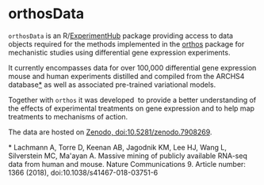 # orthosData

`orthosData` is an
R/[ExperimentHub](https://bioconductor.org/packages/release/bioc/html/ExperimentHub.html)
package providing access to data objects required for the methods implemented 
in the [orthos](https://github.com/fmicompbio/orthos) package for mechanistic studies using differential gene expression experiments.

It currently encompasses data for over 100,000 differential gene expression mouse and human experiments distilled and compiled from the ARCHS4 database[*](*) as well as associated pre-trained variational models.

Together with `orthos` it was developed  to provide a better understanding of the effects of experimental treatments on gene expression and to help map treatments to mechanisms of action.


The data are hosted on [Zenodo, doi:10.5281/zenodo.7908269](https://zenodo.org/record/7908269/).


<a id="*">*</a> 
Lachmann A, Torre D, Keenan AB, Jagodnik KM, Lee HJ, Wang L, Silverstein MC, Ma'ayan A. Massive mining of publicly available RNA-seq data from human and mouse. Nature Communications 9. Article number: 1366 (2018), doi:10.1038/s41467-018-03751-6




